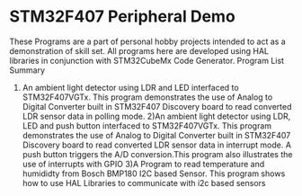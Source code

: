 # STM32F407 Peripheral Demo
These Programs are a part of personal hobby projects intended to act as a demonstration of skill set.
All programs here are developed using HAL libraries in conjunction with STM32CubeMx Code Generator.
Program List Summary
1) An ambient light detector using LDR and LED interfaced to STM32F407VGTx. 
  This program demonstrates the use of Analog to Digital Converter built in STM32F407 Discovery board to read converted LDR sensor data in   polling mode. 
2)An ambient light detector using LDR, LED and push button interfaced to STM32F407VGTx. 
  This program demonstrates the use of Analog to Digital Converter built in STM32F407 Discovery board to read converted LDR sensor data in   interrupt mode. A push button triggers the A/D conversion.This program also illustrates the use of interrupts with GPIO
3)A Program to read temperature and humididty from Bosch BMP180 I2C based Sensor.
  This program shows how to use HAL Libraries to communicate with i2c based sensors
